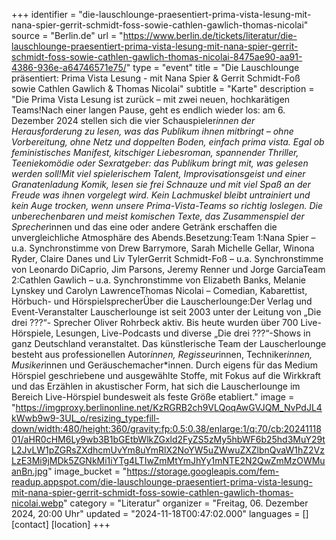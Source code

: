 +++
identifier = "die-lauschlounge-praesentiert-prima-vista-lesung-mit-nana-spier-gerrit-schmidt-foss-sowie-cathlen-gawlich-thomas-nicolai"
source = "Berlin.de"
url = "https://www.berlin.de/tickets/literatur/die-lauschlounge-praesentiert-prima-vista-lesung-mit-nana-spier-gerrit-schmidt-foss-sowie-cathlen-gawlich-thomas-nicolai-8475ae90-aa91-4386-936e-a64746571e75/"
type = "event"
title = "Die Lauschlounge präsentiert: Prima Vista Lesung - mit Nana Spier & Gerrit Schmidt-Foß sowie Cathlen Gawlich & Thomas Nicolai"
subtitle = "Karte"
description = "Die Prima Vista Lesung ist zurück – mit zwei neuen, hochkarätigen Teams!Nach einer langen Pause, geht es endlich wieder los: am 6. Dezember 2024 stellen sich die vier Schauspieler*innen der Herausforderung zu lesen, was das Publikum ihnen mitbringt – ohne Vorbereitung, ohne Netz und doppelten Boden, einfach prima vista. Egal ob feministisches Manifest, kitschiger Liebesroman, spannender Thriller, Teeniekomödie oder Sexratgeber: das Publikum bringt mit, was gelesen werden soll!Mit viel spielerischem Talent, Improvisationsgeist und einer Granatenladung Komik, lesen sie frei Schnauze und mit viel Spaß an der Freude was ihnen vorgelegt wird. Kein Lachmuskel bleibt untrainiert und kein Auge trocken, wenn unsere Prima-Vista-Teams so richtig loslegen. Die unberechenbaren und meist komischen Texte, das Zusammenspiel der Sprecher*innen und das eine oder andere Getränk erschaffen die unvergleichliche Atmosphäre des Abends.Besetzung:Team 1:Nana Spier – u.a. Synchronstimme von Drew Barrymore, Sarah Michelle Gellar, Winona Ryder, Claire Danes und Liv TylerGerrit Schmidt-Foß – u.a. Synchronstimme von Leonardo DiCaprio, Jim Parsons, Jeremy Renner und Jorge GarciaTeam 2:Cathlen Gawlich – u.a. Synchronstimme von Elizabeth Banks, Melanie Lynskey und Carolyn LawrenceThomas Nicolai – Comedian, Kabarettist, Hörbuch- und HörspielsprecherÜber die Lauscherlounge:Der Verlag und Event-Veranstalter Lauscherlounge ist seit 2003 unter der Leitung von „Die drei ???“- Sprecher Oliver Rohrbeck aktiv. Bis heute wurden über 700 Live-Hörspiele, Lesungen, Live-Podcasts und diverse „Die drei ???“-Shows in ganz Deutschland veranstaltet. Das künstlerische Team der Lauscherlounge besteht aus professionellen Autor*innen, Regisseur*innen, Techniker*innen, Musiker*innen und Geräuschemacher*innen. Durch eigens für das Medium Hörspiel geschriebene und ausgewählte Stoffe, mit Fokus auf die Wirkkraft und das Erzählen in akustischer Form, hat sich die Lauscherlounge im Bereich Live-Hörspiel bundesweit als feste Größe etabliert."
image = "https://imgproxy.berlinonline.net/KzRGRB2ch9VLQoqAwGVJQM_NvPdJL4kWwb9w9-3UL_o/resizing_type:fill-down/width:480/height:360/gravity:fp:0.5:0.38/enlarge:1/q:70/cb:2024111801/aHR0cHM6Ly9wb3B1bGEtbWlkZGxld2FyZS5zMy5hbWF6b25hd3MuY29tL2JvLW1pZGRsZXdhcmUvYm8uYmRlX2NoYW5uZWwuZXZlbnQvaW1hZ2VzLzE3Mi9jMDk5ZGNkMi1iYTg4LTIwZmMtYmJhYy1mNTE2N2QwZmMzOWMuanBn.jpg"
image_bucket = "https://storage.googleapis.com/fem-readup.appspot.com/die-lauschlounge-praesentiert-prima-vista-lesung-mit-nana-spier-gerrit-schmidt-foss-sowie-cathlen-gawlich-thomas-nicolai.webp"
category = "Literatur"
organizer = "Freitag, 06. Dezember 2024, 20:00 Uhr"
updated = "2024-11-18T00:47:02.000"
languages = []
[contact]
[location]
+++
